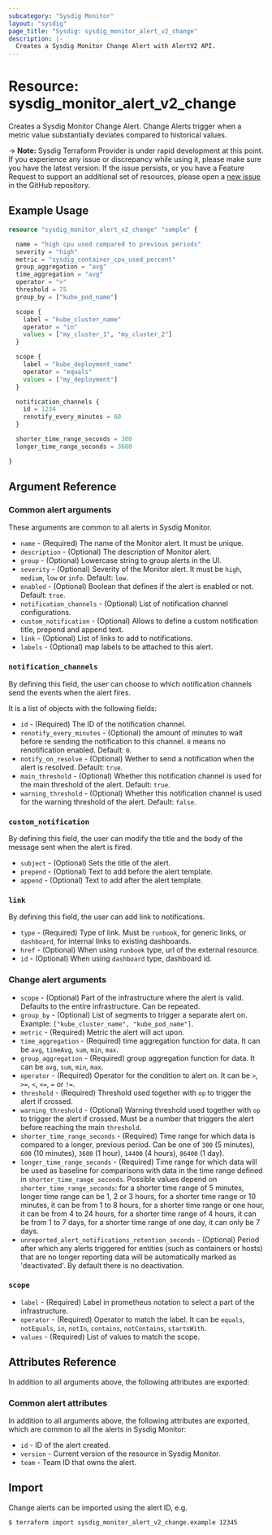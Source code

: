 ```yaml
---
subcategory: "Sysdig Monitor"
layout: "sysdig"
page_title: "Sysdig: sysdig_monitor_alert_v2_change"
description: |-
  Creates a Sysdig Monitor Change Alert with AlertV2 API.
---
```


# Resource: sysdig_monitor_alert_v2_change

Creates a Sysdig Monitor Change Alert. Change Alerts trigger when a metric value substantially deviates compared to historical values.

-> **Note:** Sysdig Terraform Provider is under rapid development at this point. If you experience any issue or discrepancy while using it, please make sure you have the latest version. If the issue persists, or you have a Feature Request to support an additional set of resources, please open a [new issue](https://github.com/sysdiglabs/terraform-provider-sysdig/issues/new) in the GitHub repository.

## Example Usage

```terraform
resource "sysdig_monitor_alert_v2_change" "sample" {

  name = "high cpu used compared to previous periods"
  severity = "high"
  metric = "sysdig_container_cpu_used_percent"
  group_aggregation = "avg"
  time_aggregation = "avg"
  operator = ">"
  threshold = 75
  group_by = ["kube_pod_name"]

  scope {
    label = "kube_cluster_name"
    operator = "in"
    values = ["my_cluster_1", "my_cluster_2"]
  }

  scope {
    label = "kube_deployment_name"
    operator = "equals"
    values = ["my_deployment"]
  }

  notification_channels {
    id = 1234
    renotify_every_minutes = 60
  }

  shorter_time_range_seconds = 300
  longer_time_range_seconds = 3600

}

```

## Argument Reference

### Common alert arguments

These arguments are common to all alerts in Sysdig Monitor.

* `name` - (Required) The name of the Monitor alert. It must be unique.
* `description` - (Optional) The description of Monitor alert.
* `group` - (Optional) Lowercase string to group alerts in the UI.
* `severity` - (Optional) Severity of the Monitor alert. It must be `high`, `medium`, `low` or `info`. Default: `low`.
* `enabled` - (Optional) Boolean that defines if the alert is enabled or not. Default: `true`.
* `notification_channels` - (Optional) List of notification channel configurations.
* `custom_notification` - (Optional) Allows to define a custom notification title, prepend and append text.
* `link` - (Optional) List of links to add to notifications.
* `labels` - (Optional) map labels to be attached to this alert.

### `notification_channels`

By defining this field, the user can choose to which notification channels send the events when the alert fires.

It is a list of objects with the following fields:
* `id` - (Required) The ID of the notification channel.
* `renotify_every_minutes` - (Optional) the amount of minutes to wait before re sending the notification to this channel. `0` means no renotification enabled. Default: `0`.
* `notify_on_resolve` - (Optional) Wether to send a notification when the alert is resolved. Default: `true`.
* `main_threshold` - (Optional) Whether this notification channel is used for the main threshold of the alert. Default: `true`.
* `warning_threshold` - (Optional) Whether this notification channel is used for the warning threshold of the alert. Default: `false`.

### `custom_notification`

By defining this field, the user can modify the title and the body of the message sent when the alert is fired.

* `subject` - (Optional) Sets the title of the alert.
* `prepend` - (Optional) Text to add before the alert template.
* `append` - (Optional) Text to add after the alert template.

### `link`

By defining this field, the user can add link to notifications.

* `type` - (Required) Type of link. Must be `runbook`, for generic links, or `dashboard`, for internal links to existing dashboards.
* `href` - (Optional) When using `runbook` type, url of the external resource.
* `id` - (Optional) When using `dashboard` type, dashboard id.

### Change alert arguments

* `scope` - (Optional) Part of the infrastructure where the alert is valid. Defaults to the entire infrastructure. Can be repeated.
* `group_by` - (Optional) List of segments to trigger a separate alert on. Example: `["kube_cluster_name", "kube_pod_name"]`.
* `metric` - (Required) Metric the alert will act upon.
* `time_aggregation` - (Required) time aggregation function for data. It can be `avg`, `timeAvg`, `sum`, `min`, `max`.
* `group_aggregation` - (Required) group aggregation function for data. It can be `avg`, `sum`, `min`, `max`.
* `operator` - (Required) Operator for the condition to alert on. It can be `>`, `>=`, `<`, `<=`, `=` or `!=`.
* `threshold` - (Required) Threshold used together with `op` to trigger the alert if crossed.
* `warning_threshold` - (Optional) Warning threshold used together with `op` to trigger the alert if crossed. Must be a number that triggers the alert before reaching the main `threshold`.
* `shorter_time_range_seconds` - (Required) Time range for which data is compared to a longer, previous period. Can be one of `300` (5 minutes), `600` (10 minutes), `3600` (1 hour), `14400` (4 hours), `86400` (1 day).
* `longer_time_range_seconds` - (Required) Time range for which data will be used as baseline for comparisons with data in the time range defined in `shorter_time_range_seconds`. Possible values depend on `shorter_time_range_seconds`: for a shorter time range of 5 minutes, longer time range can be 1, 2 or 3 hours, for a shorter time range or 10 minutes, it can be from 1 to 8 hours, for a shorter time range or one hour, it can be from 4 to 24 hours, for a shorter time range of 4 hours, it can be from 1 to 7 days, for a shorter time range of one day, it can only be 7 days.
* `unreported_alert_notifications_retention_seconds` - (Optional) Period after which any alerts triggered for entities (such as containers or hosts) that are no longer reporting data will be automatically marked as 'deactivated'. By default there is no deactivation.

### `scope`

* `label` - (Required) Label in prometheus notation to select a part of the infrastructure.
* `operator` - (Required) Operator to match the label. It can be `equals`, `notEquals`, `in`, `notIn`, `contains`, `notContains`, `startsWith`.
* `values` - (Required) List of values to match the scope.

## Attributes Reference

In addition to all arguments above, the following attributes are exported:

### Common alert attributes

In addition to all arguments above, the following attributes are exported, which are common to all the alerts in Sysdig Monitor:

* `id` - ID of the alert created.
* `version` - Current version of the resource in Sysdig Monitor.
* `team` - Team ID that owns the alert.


## Import

Change alerts can be imported using the alert ID, e.g.

```
$ terraform import sysdig_monitor_alert_v2_change.example 12345
```

